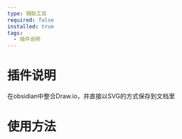 ```yaml
---
type: 辅助工具
required: false
installed: true
tags:
  - 插件说明
---
```


<!--
type: 插件类型 [功能增强，辅助工具]
required: 是否必须
installed: 是否安装
-->

# 插件说明

在obsidian中整合Draw.io，并直接以SVG的方式保存到文档里

# 使用方法

